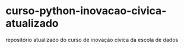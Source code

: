 # curso-python-inovacao-civica-atualizado
repositório atualizado do curso de inovação cívica da escola de dados

